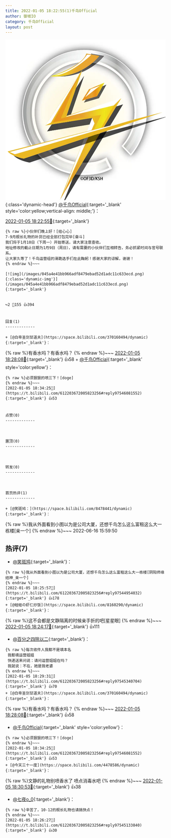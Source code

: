 ```yaml
---
title: 2022-01-05 18:22:55(1)千鸟Official
author: 御坂IO
category: 千鸟Official
layout: post
---
```


![img](/images/d7235309f85c0e1aec9d4ca9b6be983202228f8e.jpg){:class='dynamic-head'}
[@千鸟Official](https://space.bilibili.com/553771121/dynamic){:target='_blank' style='color:yellow;vertical-align: middle;'}：

[2022-01-05 18:22:55🔗](https://t.bilibili.com/612203672005823256){:target='_blank'}

~~~
{% raw %}小伙伴们晚上好！[给心心]
7-9月舰长礼物的补货已经全部打包完毕[奋斗]
我们将于1月10日（下周一）开始寄送，请大家注意查收。
地址修改的截止日期为1月9日（周日），请有需要的小伙伴们互相转告，务必抓紧时间与官号联系。
让大家久等了！千鸟运营组的滑跪选手们在此鞠躬！感谢大家的谅解，谢谢！
{% endraw %}~~~

[![img](/images/045a4e41bb966adf8479ebad52d1adc11c633ecd.png){:class='dynamic-img'}](/images/045a4e41bb966adf8479ebad52d1adc11c633ecd.png){:target='_blank'}


↪️2 💬155 👍394


回复(1)
-------------

+ [@白帝圣剑甘道夫](https://space.bilibili.com/370160494/dynamic){:target='_blank'}：
~~~
{% raw %}有香水吗？有香水吗？
{% endraw %}~~~
[2022-01-05 18:28:08🔗](https://t.bilibili.com/612203672005823256#reply97545283280){:target='_blank'} 👍58
    + [@千鸟Official](https://space.bilibili.com/553771121/dynamic){:target='_blank' style='color:yellow'}：
~~~
{% raw %}必须狠狠的喷三下！[doge]
{% endraw %}~~~
[2022-01-05 18:34:25🔗](https://t.bilibili.com/612203672005823256#reply97546081552){:target='_blank'} 👍53


点赞(0)
-------------



置顶(0)
-------------



转发(0)
-------------



首页热评(1)
-------------

+ [@笑斑鸠：](https://space.bilibili.com/8478441/dynamic){:target='_blank'}：
~~~
{% raw %}我从外面看到小图以为是公司大厦，还想千鸟怎么这么富租这么大一栋楼[亲一个]
{% endraw %}~~~
2022-06-16 15:59:50


热评(7)
-------------

+ [@笑斑鸠](https://space.bilibili.com/8478441/dynamic){:target='_blank'}：
~~~
{% raw %}我从外面看到小图以为是公司大厦，还想千鸟怎么这么富租这么大一栋楼[阴阳师缘结神_亲一个]
{% endraw %}~~~
[2022-01-05 18:25:57🔗](https://t.bilibili.com/612203672005823256#reply97544954032){:target='_blank'} 👍178
+ [@蛙蛙の虾仁炒饭](https://space.bilibili.com/8160290/dynamic){:target='_blank'}：
~~~
{% raw %}这不会都是文静隔离的时候亲手折的吧[星星眼]
{% endraw %}~~~
[2022-01-05 18:24:17🔗](https://t.bilibili.com/612203672005823256#reply97544811440){:target='_blank'} 👍111
+ [@百分之四除以二](https://space.bilibili.com/35502951/dynamic){:target='_blank'}：
~~~
{% raw %}每次收件人我都不是填本名
 我都填运营姐姐
 快递送来问说：请问运营姐姐在吗？
 我就说：不在，她是我老婆
{% endraw %}~~~
[2022-01-05 18:29:31🔗](https://t.bilibili.com/612203672005823256#reply97545340704){:target='_blank'} 👍70
+ [@白帝圣剑甘道夫](https://space.bilibili.com/370160494/dynamic){:target='_blank'}：
~~~
{% raw %}有香水吗？有香水吗？
{% endraw %}~~~
[2022-01-05 18:28:08🔗](https://t.bilibili.com/612203672005823256#reply97545283280){:target='_blank'} 👍58
+ [@千鸟Official](https://space.bilibili.com/553771121/dynamic){:target='_blank' style='color:yellow'}：
~~~
{% raw %}必须狠狠的喷三下！[doge]
{% endraw %}~~~
[2022-01-05 18:34:25🔗](https://t.bilibili.com/612203672005823256#reply97546081552){:target='_blank'} 👍53
+ [@今天三十一度](https://space.bilibili.com/4478586/dynamic){:target='_blank'}：
~~~
{% raw %}文静的礼物别喷香水了 喷点消毒水吧
{% endraw %}~~~
[2022-01-05 18:30:53🔗](https://t.bilibili.com/612203672005823256#reply97545555504){:target='_blank'} 👍38
+ [@七夜o_0](https://space.bilibili.com/10001276/dynamic){:target='_blank'}：
~~~
{% raw %}辛苦了，10-12的舰长礼物也请搞快点！
{% endraw %}~~~
[2022-01-05 18:26:27🔗](https://t.bilibili.com/612203672005823256#reply97545133840){:target='_blank'} 👍30


